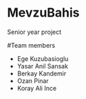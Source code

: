 # MevzuBahis
Senior year project

#Team members

* Ege Kuzubasioglu
* Yasar Anil Sansak
* Berkay Kandemir
* Ozan Pinar
* Koray Ali Ince
